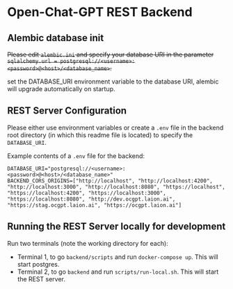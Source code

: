 # Open-Chat-GPT REST Backend

## Alembic database init

~~Please edit `alembic.ini` and specify your database URI in the parameter `sqlalchemy.url = postgresql://<username>:<password>@<host>/<database_name>`.~~

set the DATABASE_URI environment variable to the database URI, alembic will upgrade automatically on startup.

## REST Server Configuration

Please either use environment variables or create a `.env` file in the backend root directory (in which this readme file is located) to specify the `DATABASE_URI`.

Example contents of a `.env` file for the backend:

```
DATABASE_URI="postgresql://<username>:<password>@<host>/<database_name>"
BACKEND_CORS_ORIGINS=["http://localhost", "http://localhost:4200", "http://localhost:3000", "http://localhost:8080", "https://localhost", "https://localhost:4200", "https://localhost:3000", "https://localhost:8080", "http://dev.ocgpt.laion.ai", "https://stag.ocgpt.laion.ai", "https://ocgpt.laion.ai"]

```

## Running the REST Server locally for development

Run two terminals (note the working directory for each):

- Terminal 1, to go `backend/scripts` and run `docker-compose up`. This will start postgres.
- Terminal 2, to go `backend` and run `scripts/run-local.sh`. This will start the REST server.

